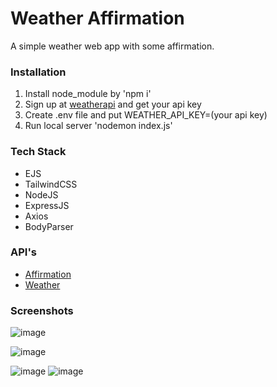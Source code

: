 # Weather Affirmation

A simple weather web app with some affirmation.

### Installation

1. Install node_module by 'npm i'
2. Sign up at [weatherapi](https://www.weatherapi.com/) and get your api key
3. Create .env file and put WEATHER_API_KEY=(your api key)
4. Run local server 'nodemon index.js'

### Tech Stack

- EJS
- TailwindCSS
- NodeJS
- ExpressJS
- Axios
- BodyParser

### API's

- [Affirmation](https://www.affirmations.dev/)
- [Weather](https://www.weatherapi.com/)

### Screenshots

![image](https://github.com/louismoses/weather-affirmation/assets/51215698/644e51e7-54f7-4990-95fc-4ce7ebb01853)

![image](https://github.com/louismoses/weather-affirmation/assets/51215698/fcd31405-5e21-40cb-8207-902c8c822301)

![image](https://github.com/louismoses/weather-affirmation/assets/51215698/c4c40455-297d-4b88-bfa5-ae5ee8a61f6a) ![image](https://github.com/louismoses/weather-affirmation/assets/51215698/d9fd59f3-b31d-445e-832e-432dfecc2e50)
